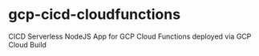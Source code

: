 # gcp-cicd-cloudfunctions
CICD Serverless NodeJS App for GCP Cloud Functions deployed via GCP Cloud Build
